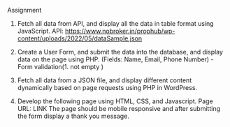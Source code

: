 Assignment
1. Fetch all data from API, and display all the data in table format using JavaScript.
API: https://www.nobroker.in/prophub/wp-content/uploads/2022/05/dataSample.json

2. Create a User Form, and submit the data into the database, and display data on the page using
PHP. (Fields: Name, Email, Phone Number) - Form validation(1. not empty )

3. Fetch all data from a JSON file, and display different content dynamically based on page
requests using PHP in WordPress.

5. Develop the following page using HTML, CSS, and Javascript.
Page URL: LINK
The page should be mobile responsive and after submitting the form display a thank you
message.
